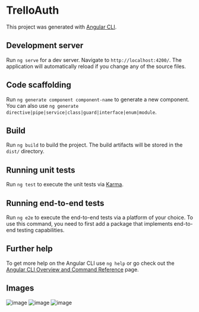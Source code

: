 # TrelloAuth

This project was generated with [Angular CLI](https://github.com/angular/angular-cli).

## Development server

Run `ng serve` for a dev server. Navigate to `http://localhost:4200/`. The application will automatically reload if you change any of the source files.

## Code scaffolding

Run `ng generate component component-name` to generate a new component. You can also use `ng generate directive|pipe|service|class|guard|interface|enum|module`.

## Build

Run `ng build` to build the project. The build artifacts will be stored in the `dist/` directory.

## Running unit tests

Run `ng test` to execute the unit tests via [Karma](https://karma-runner.github.io).

## Running end-to-end tests

Run `ng e2e` to execute the end-to-end tests via a platform of your choice. To use this command, you need to first add a package that implements end-to-end testing capabilities.

## Further help

To get more help on the Angular CLI use `ng help` or go check out the [Angular CLI Overview and Command Reference](https://angular.io/cli) page.

## Images
![image](https://github.com/user-attachments/assets/8d211cda-1078-479d-9e23-0594eddc3bb3)
![image](https://github.com/user-attachments/assets/63ef4a14-45b5-421a-9b01-66ec958a7dd9)
![image](https://github.com/user-attachments/assets/9da1c8b8-af35-4ad3-b601-d2f5a538b259)

